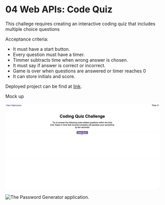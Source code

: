 # 04 Web APIs: Code Quiz

This challege requires creating an interactive coding quiz that includes multiple choice questions

Acceptance criteria:

- It must have a start button.
- Every question must have a timer.
- Timmer subtracts time when wrong answer is chosen.
- It must say if answer is correct or incorrect.
- Game is over when questions are answered or timer reaches 0
- It can store initials and score.

Deployed project can be find at [link](https://itzelmariana.github.io/UTA-22-M04-API-Code-Quiz).

Mock up

![The Password Generator application.](./docs/04-web-apis-homework-demo.gif)

![The Password Generator application.](https://itzelmariana.github.io/UTA-22-M04-API-Code-Quiz/)
